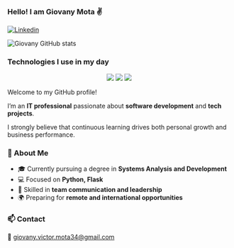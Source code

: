 ### Hello! I am Giovany Mota ✌️

[![Linkedin](https://img.shields.io/badge/LinkedIn-0077B5?style=for-the-badge&logo=linkedin&logoColor=white)](https://www.linkedin.com/in/giovany-victor-mota-394542252/)

![Giovany GitHub stats](https://github-readme-stats.vercel.app/api?username=GiovanyVMota&show_icons=true&theme=onedark)

### Technologies I use in my day
<p align="center">
  <img src="https://img.shields.io/badge/python-3670A0?style=for-the-badge&logo=python&logoColor=ffdd54"/>
  <img src="https://img.shields.io/badge/flask-%23000.svg?style=for-the-badge&logo=flask&logoColor=white"/>
  <img src="https://img.shields.io/badge/django-%23092E20.svg?style=for-the-badge&logo=django&logoColor=white"/>
</p>


Welcome to my GitHub profile!  

I’m an **IT professional** passionate about **software development** and **tech projects**.  

I strongly believe that continuous learning drives both personal growth and business performance.  

### 🚀 About Me
- 🎓 Currently pursuing a degree in **Systems Analysis and Development**  
- 💻 Focused on **Python, Flask**  
- 🤝 Skilled in **team communication and leadership**  
- 🌍 Preparing for **remote and international opportunities**  

### 📫 Contact
📧 giovany.victor.mota34@gmail.com  

